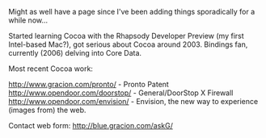  

Might as well have a page since I've been adding things sporadically for a while now...

Started learning Cocoa with the Rhapsody Developer Preview (my first Intel-based Mac?), got serious about Cocoa around 2003. Bindings fan, currently (2006) delving into Core Data.

Most recent Cocoa work:

http://www.gracion.com/pronto/ - Pronto Patent
http://www.opendoor.com/doorstop/ - General/DoorStop X Firewall
http://www.opendoor.com/envision/ - Envision, the new way to experience (images from) the web.

Contact web form: http://blue.gracion.com/askG/